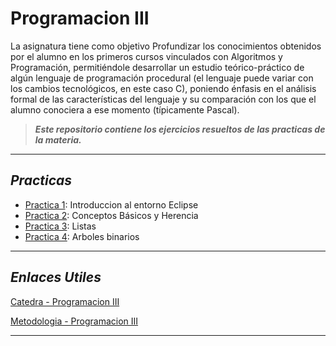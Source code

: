 # Programacion III
La asignatura tiene como objetivo Profundizar los conocimientos obtenidos por el alumno en los primeros cursos
vinculados con Algoritmos y Programación, permitiéndole desarrollar un estudio teórico-práctico de algún lenguaje de programación procedural (el lenguaje puede variar con los cambios tecnológicos, en este caso C), poniendo énfasis en el análisis formal de las características del lenguaje y su comparación con los que el alumno conociera a ese momento (típicamente Pascal).

>***Este repositorio contiene los ejercicios resueltos de las practicas de la materia.***
___

## ***Practicas***
* [Practica 1]((https://github.com/gonblas/Programacion_III/tree/main/Practicas/Practica1) "Practica 1"): Introduccion al entorno Eclipse
* [Practica 2]((https://github.com/gonblas/Programacion_III/tree/main/Practicas/Practica2) "Practica 2"): Conceptos Básicos y Herencia
* [Practica 3]((https://github.com/gonblas/Programacion_III/tree/main/Practicas/Practica3) "Practica 3"): Listas
*  [Practica 4]((https://github.com/gonblas/Programacion_III/tree/main/Practicas/Practica4) "Practica 4"): Arboles binarios
___

## ***Enlaces Utiles***

[Catedra - Programacion III]((https://asignaturas.linti.unlp.edu.ar/course/view.php?id=355) "Pagina de la catedra")

[Metodologia - Programacion III]((https://ic.info.unlp.edu.ar/wp-content/uploads/2022/02/Programacion-III.pdf) "Metodologia de la materia")

___